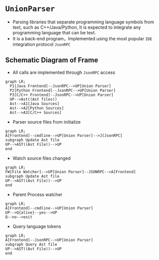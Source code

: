 # `UnionParser`
- Parsing libraries that separate programming language symbols from text, such as C++/Java/Python,  It is expected to integrate any programming language that can be text.
- It is a back-end program，Implemented using the most popular `IDE` integration protocol `JsonRPC`



## Schematic Diagram of Frame
- All calls are implemented through `JsonRPC` access
```mermaid
graph LR;
  P1[Java Frontend]--JsonRPC-->UP[Union Parser]
  P2[Python Frontend]--JsonRPC-->UP[Union Parser]
  P3[C/C++ Frontend]--JsonRPC-->UP[Union Parser]
  UP-->Ast((Ast files))
  Ast-->A1[Java Sources]
  Ast-->A2[Python Sources]
  Ast-->A3[C/C++ Sources]
```

- Parser source files from initialize

```mermaid
graph LR;
A[Frontend]--cmdline-->UP[Union Parser]-->J[JsonRPC]
subgraph Update Ast file
UP-->AST((Ast File))-->UP
end
```

- Watch source files changed

```mermaid
graph LR;
FW[File Watcher]-->UP[Union Parser]--JSONRPC-->A[Frontend]
subgraph Update Ast file
UP-->AST((Ast File))-->UP
end
```

- Parent Process watcher

```mermaid
graph LR;
A[Frontend]--cmdline-->UP[Union Parser]
UP-->Q{alive}--yes-->UP
Q--no-->exit
```

- Query language tokens

```mermaid
graph LR;
A[Frontend]--JsonRPC-->UP[Union Parser]
subgraph Query Ast file
UP-->AST((Ast File))-->UP
end
```
